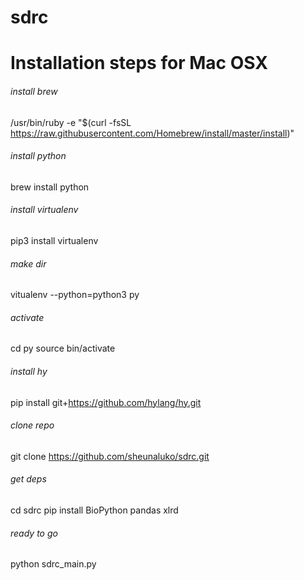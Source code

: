# sdrc

# Installation steps for Mac OSX

###### install brew 
/usr/bin/ruby -e "$(curl -fsSL https://raw.githubusercontent.com/Homebrew/install/master/install)"

###### install python  
brew install python 

###### install virtualenv 
pip3 install virtualenv 

###### make dir  
vitualenv --python=python3 py 

###### activate 
cd py
source bin/activate 

###### install hy 
pip install git+https://github.com/hylang/hy.git 

###### clone repo 
git clone https://github.com/sheunaluko/sdrc.git

###### get deps
cd sdrc
pip install BioPython pandas xlrd 

###### ready to go 
python sdrc_main.py
